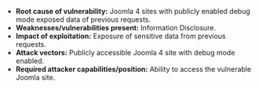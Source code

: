 - **Root cause of vulnerability:** Joomla 4 sites with publicly enabled debug mode exposed data of previous requests.
- **Weaknesses/vulnerabilities present:** Information Disclosure.
- **Impact of exploitation:** Exposure of sensitive data from previous requests.
- **Attack vectors:** Publicly accessible Joomla 4 site with debug mode enabled.
- **Required attacker capabilities/position:** Ability to access the vulnerable Joomla site.